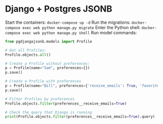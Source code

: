 # Django + Postgres JSONB

Start the containers: `docker-compose up -d` 
Run the migrations: `docker-compose exec web python manage.py migrate`
Enter the Python shell: `docker-compose exec web python manage.py shell`
Run model commands: 

```python
from pgdjangojsonb.models import Profile

# Get all Profiles:
Profile.objects.all()

# Create a Profile without preferences:
p = Profile(name="Sam", preferences={})
p.save()

# Create a Profile with preferences
p = Profile(name="Bill", preferences={'receive_emails': True, 'favorite_car': 'Tesla'})
p.save()

# Filter Profiles by preferences
Profile.objects.filter(preferences__receive_emails=True)

# Check the query that Django is running
print(Profile.objects.filter(preferences__receive_emails=True).query)

```

